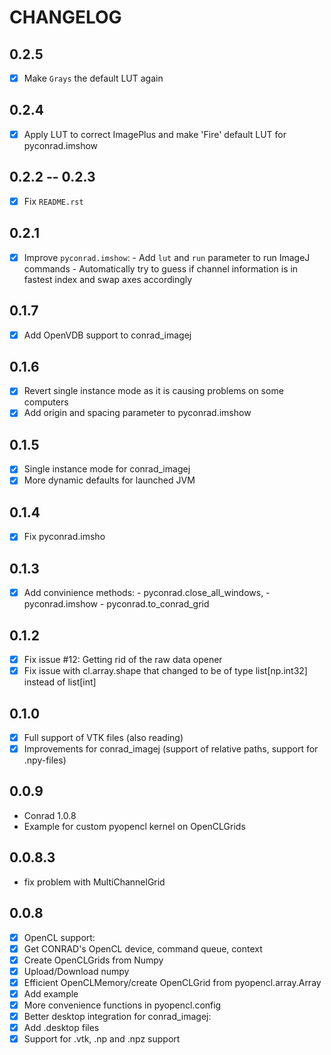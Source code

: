 # CHANGELOG

## 0.2.5
* [x] Make `Grays` the default LUT again

## 0.2.4
* [x] Apply LUT to correct ImagePlus and make 'Fire' default LUT for pyconrad.imshow

## 0.2.2 -- 0.2.3
* [x] Fix `README.rst`

## 0.2.1

* [x]  Improve `pyconrad.imshow`:
        -  Add `lut` and `run` parameter to run ImageJ commands
        -  Automatically try to guess if channel information is in fastest index and swap axes accordingly

## 0.1.7

* [x]  Add OpenVDB support to conrad_imagej

## 0.1.6

* [x]  Revert single instance mode as it is causing problems on some computers
* [x]  Add origin and spacing parameter to pyconrad.imshow

## 0.1.5

* [x]  Single instance mode for conrad_imagej
* [x]  More dynamic defaults for launched JVM

## 0.1.4

* [x]  Fix pyconrad.imsho

## 0.1.3

* [x]  Add convinience methods:
        - pyconrad.close_all_windows,
        - pyconrad.imshow
        - pyconrad.to_conrad_grid

## 0.1.2

* [x]  Fix issue #12: Getting rid of the raw data opener
* [x]  Fix issue with cl.array.shape that changed to be of type list[np.int32] instead of list[int]

## 0.1.0

* [x]  Full support of VTK files (also reading)
* [x]  Improvements for conrad_imagej (support of relative paths, support for .npy-files)

## 0.0.9

* Conrad 1.0.8
* Example for custom pyopencl kernel on OpenCLGrids

## 0.0.8.3

* fix problem with MultiChannelGrid

## 0.0.8

* [x]  OpenCL support:
  * [x]  Get CONRAD's OpenCL device, command queue, context
  * [x]  Create OpenCLGrids from Numpy
  * [x]  Upload/Download numpy
  * [x]  Efficient OpenCLMemory/create OpenCLGrid from pyopencl.array.Array
  * [x]  Add example
* [x]  More convenience functions in pyopencl.config
* [x]  Better desktop integration for conrad_imagej:
  * [x]  Add .desktop files
  * [x]  Support for .vtk, .np and  .npz support
